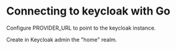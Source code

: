 # Connecting to keycloak with Go

Configure PROVIDER_URL to point to the keycloak instance.

Create in Keycloak admin the "home" realm.
